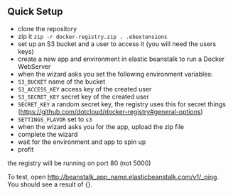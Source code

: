 ## Quick Setup

 * clone the repository
 * zip it ```zip -r docker-registry.zip . .ebextensions```
 * set up an S3 bucket and a user to access it (you will need the users keys)
 * create a new app and environment in elastic beanstalk to run a Docker WebServer
 * when the wizard asks you set the following environment variables:
  * ```S3_BUCKET``` name of the bucket
  * ```S3_ACCESS_KEY``` access key of the created user
  * ```S3_SECRET_KEY``` secret key of the created user
  * ```SECRET_KEY``` a random secret key, the registry uses this for secret things (https://github.com/dotcloud/docker-registry#general-options)
  * ```SETTINGS_FLAVOR``` set to `s3`
 * when the wizard asks you for the app, upload the zip file
 * complete the wizard
 * wait for the environment and app to spin up
 * profit
 
the registry will be running on port 80 (not 5000)

To test, open http://beanstalk_app_name.elasticbeanstalk.com/v1/_ping. You should see a result of {}.

 
 
 
